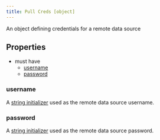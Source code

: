 ```yaml
---
title: Pull Creds [object]
---
```


An object defining credentials for a remote data source

## Properties
- must have
  - [username](#username)
  - [password](#password)

### username
A [string initializer](../../../types/string.md#initialization) used as the remote data source username.

### password
A [string initializer](../../../types/string.md#initialization) used as the remote data source password.
